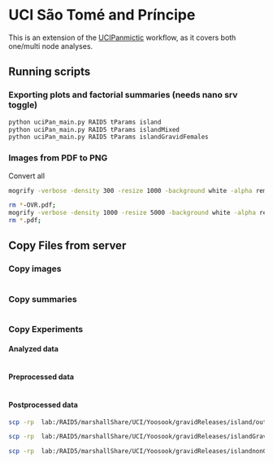 # UCI São Tomé and Príncipe

This is an extension of the [UCIPanmictic](https://github.com/Chipdelmal/MoNeT/tree/master/DataAnalysis/UCIPanmictic) workflow, as it covers both one/multi node analyses.

## Running scripts

### Exporting plots and factorial summaries (needs nano srv toggle)

```bash
python uciPan_main.py RAID5 tParams island
python uciPan_main.py RAID5 tParams islandMixed
python uciPan_main.py RAID5 tParams islandGravidFemales
```
### Images from PDF to PNG

Convert all

```bash
mogrify -verbose -density 300 -resize 1000 -background white -alpha remove -alpha off -format png ./*.pdf
```

```bash
rm *-OVR.pdf;
mogrify -verbose -density 1000 -resize 5000 -background white -alpha remove -alpha off -format png ./*.pdf;
rm *.pdf;
```

## Copy Files from server

### Copy images

```bash
```

### Copy summaries

```bash
```

### Copy Experiments

#### Analyzed data

```bash
```

#### Preprocessed data

```bash
```

#### Postprocessed data

```bash
scp -rp  lab:/RAID5/marshallShare/UCI/Yoosook/gravidReleases/island/out/LDR/POSTPROCESS/ /media/chipdelmal/cache/Sims/Panmictic/wfu/island/out/LDR/

scp -rp  lab:/RAID5/marshallShare/UCI/Yoosook/gravidReleases/islandGravid/out/LDR/POSTPROCESS/ /media/chipdelmal/cache/Sims/Panmictic/wfu/islandGravid/out/LDR/

scp -rp  lab:/RAID5/marshallShare/UCI/Yoosook/gravidReleases/islandnonGravid/out/LDR/POSTPROCESS/ /media/chipdelmal/cache/Sims/Panmictic/wfu/islandnonGravid/out/LDR/
```
